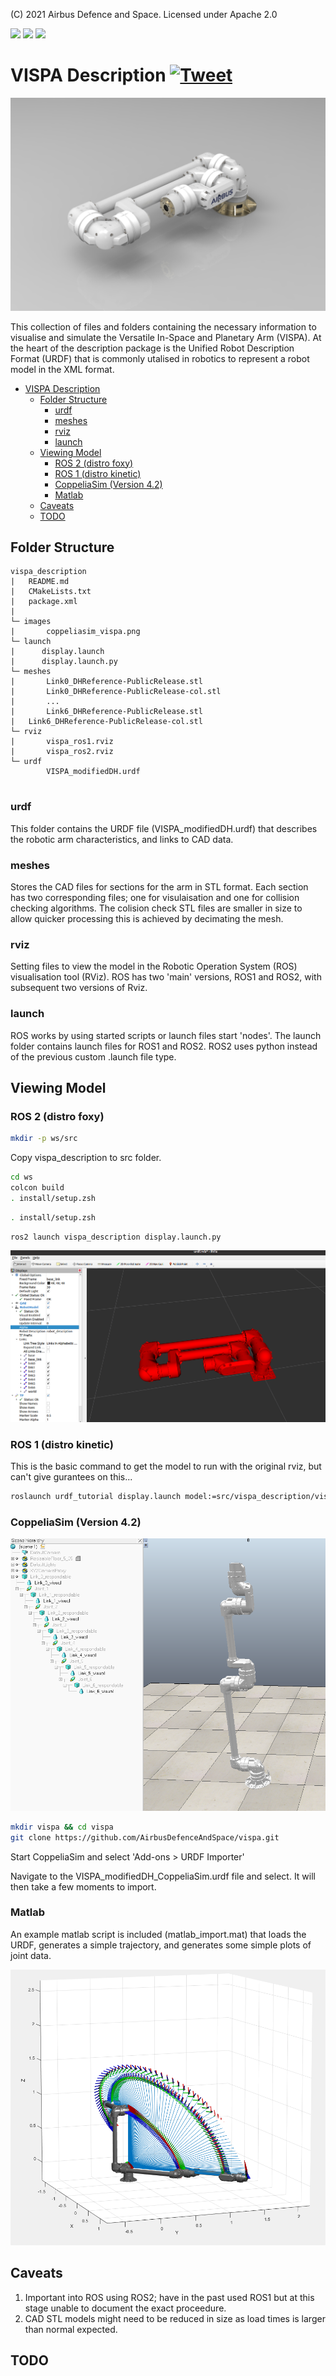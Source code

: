 (C) 2021 Airbus Defence and Space. Licensed under Apache 2.0


<p align="left">
    <a href="#License" alt="License">
        <img src="https://img.shields.io/badge/License-Apache%202.0-brightgreen " /></a>
    <a href="#Release" alt="Release Cycle Type">
        <img src="https://img.shields.io/badge/Release-Beta-orange" /></a>
    <a href="#Version" alt="Version">
        <img src="https://img.shields.io/badge/Version-0.0.2-brightgreen" /></a> 

</p>

       
# VISPA Description [![Tweet](https://img.shields.io/twitter/url/http/shields.io.svg?style=social)](https://twitter.com/intent/tweet?text=Try%20out%20VISPA%20a%20space%20robotic%20arm%20for%20next%20gen%20space!&url=https://www.github.com/AirbusDefenceAndSpace/vispa&via=AirbusSpace&hashtags=vispa,robotic,urdf,space)

![VISPA](images/vispa_render.jpg)

This collection of files and folders containing the necessary information to visualise and simulate the Versatile In-Space and Planetary Arm (VISPA). At the heart of the description package is the Unified Robot Description Format (URDF) that is commonly utalised in robotics to represent a robot model in the XML format. 

- [VISPA Description](#vispa-description)
  - [Folder Structure](#folder-structure)
    - [urdf](#urdf)
    - [meshes](#meshes)
    - [rviz](#rviz)
    - [launch](#launch)
  - [Viewing Model](#viewing-model)
    - [ROS 2 (distro foxy)](#ros-2-distro-foxy)
    - [ROS 1 (distro kinetic)](#ros-1-distro-kinetic)
    - [CoppeliaSim (Version 4.2)](#coppeliasim-version-42)
    - [Matlab](#matlab)
  - [Caveats](#caveats)
  - [TODO](#todo)

## Folder Structure

```
vispa_description
|   README.md
|   CMakeLists.txt
|   package.xml
|
└─ images
|       coppeliasim_vispa.png
└─ launch
|      display.launch
|      display.launch.py
└─ meshes
|       Link0_DHReference-PublicRelease.stl
|       Link0_DHReference-PublicRelease-col.stl
|       ...
|       Link6_DHReference-PublicRelease.stl
|	Link6_DHReference-PublicRelease-col.stl
└─ rviz
|       vispa_ros1.rviz
|       vispa_ros2.rviz
└─ urdf
        VISPA_modifiedDH.urdf
        

```  
### urdf 
This folder contains the URDF file (VISPA_modifiedDH.urdf) that describes the robotic arm characteristics, and links to CAD data. 

### meshes

Stores the CAD files for sections for the arm in STL format. Each section has two corresponding files; one for visulaisation and one for collision checking algorithms. The colision check STL files are smaller in size to allow quicker processing this is achieved by decimating the mesh. 

### rviz

Setting files to view the model in the Robotic Operation System (ROS) visualisation tool (RViz). ROS has two 'main' versions, ROS1 and ROS2, with subsequent two versions of Rviz. 

### launch

ROS works by using started scripts or launch files start 'nodes'. The launch folder contains launch files for ROS1 and ROS2. ROS2 uses python instead of the previous custom .launch file type.

## Viewing Model

### ROS 2 (distro foxy)

```bash
mkdir -p ws/src
```

Copy vispa_description to src folder.

```bash
cd ws
colcon build
. install/setup.zsh 
```
```bash
. install/setup.zsh 

```

```bash
ros2 launch vispa_description display.launch.py 
```
![Ros](images/ros_vispa.png)

### ROS 1 (distro kinetic)

This is the basic command to get the model to run with the original rviz, but can't give gurantees on this...

```bash
roslaunch urdf_tutorial display.launch model:=src/vispa_description/vispa.urdf gui:=True 
```

### CoppeliaSim (Version 4.2)

![CoppeliaSim](images/coppeliasim_vispa.png)

```bash
mkdir vispa && cd vispa
git clone https://github.com/AirbusDefenceAndSpace/vispa.git
```

Start CoppeliaSim and select 'Add-ons > URDF Importer'

Navigate to the VISPA_modifiedDH_CoppeliaSim.urdf file and select. It will then take a few moments to import.


### Matlab

An example matlab script is included (matlab_import.mat) that loads the URDF, generates a simple trajectory, and generates some simple plots of joint data. 

![Matlab](images/Matlab_Example.PNG)

## Caveats

1) Important into ROS using ROS2; have in the past used ROS1 but at this stage unable to document the exact proceedure. 
2) CAD STL models might need to be reduced in size as load times is larger than normal expected.

## TODO

